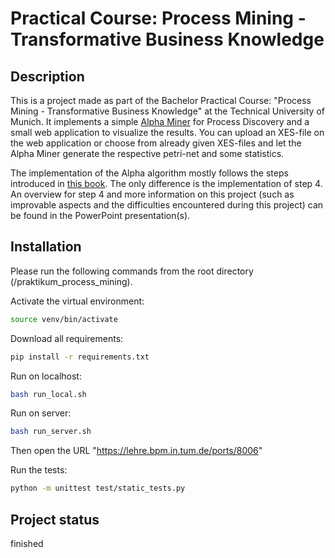 # Practical Course: Process Mining - Transformative Business Knowledge 

## Description

This is a project made as part of the Bachelor Practical Course: "Process Mining - Transformative Business Knowledge" at the Technical University of Munich.
It implements a simple [Alpha Miner](https://en.wikipedia.org/wiki/Alpha_algorithm) for Process Discovery and a small web application to visualize the results. 
You can upload an XES-file on the web application or choose from already given XES-files and let the Alpha Miner generate the respective petri-net and some statistics. 

The implementation of the Alpha algorithm mostly follows the steps introduced in [this book](https://www.academia.edu/40551325/Process_Mining_Wil_van_der_Aalst_Data_Science_in_Action_Second_Edition). 
The only difference is the implementation of step 4. An overview for step 4 and more information on this project (such as improvable aspects and the difficulties encountered during this project)
can be found in the PowerPoint presentation(s). 


## Installation

Please run the following commands from the root directory (/praktikum_process_mining).

Activate the virtual environment:
```bash
source venv/bin/activate
```

Download all requirements:
```bash
pip install -r requirements.txt
```

Run on localhost:
```bash
bash run_local.sh
```

Run on server:
```bash
bash run_server.sh
```
Then open the URL "https://lehre.bpm.in.tum.de/ports/8006"

Run the tests:
```bash
python -m unittest test/static_tests.py
```

## Project status
finished
